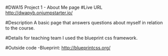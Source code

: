 #DWA15 Project 1 - About Me page
#Live URL
http://dwapyb.onjumpstarter.io/

#Description
A basic page that answers questions about myself in relation to the course.

#Details for teaching team
I used the blueprint css framework.

#Outside code
-Blueprint: http://blueprintcss.org/
